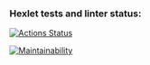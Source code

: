 ### Hexlet tests and linter status:
[![Actions Status](https://github.com/dd357/php-project-45/actions/workflows/hexlet-check.yml/badge.svg)](https://github.com/dd357/php-project-45/actions)

[![Maintainability](https://api.codeclimate.com/v1/badges/697408837dbec27720bb/maintainability)](https://codeclimate.com/github/dd357/php-project-45/maintainability)